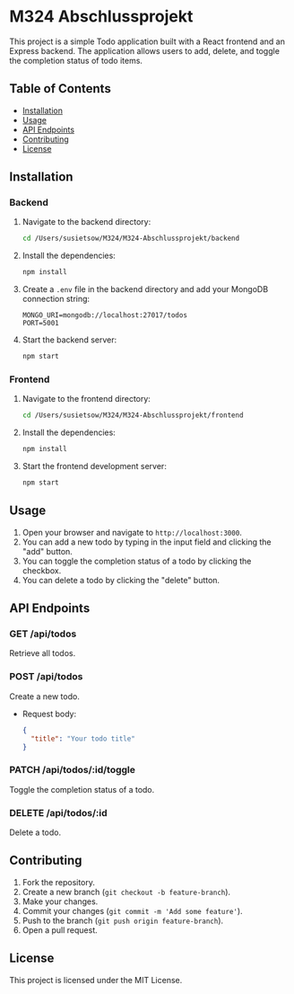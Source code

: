 # M324 Abschlussprojekt

This project is a simple Todo application built with a React frontend and an Express backend. The application allows users to add, delete, and toggle the completion status of todo items.

## Table of Contents

- [Installation](#installation)
- [Usage](#usage)
- [API Endpoints](#api-endpoints)
- [Contributing](#contributing)
- [License](#license)

## Installation

### Backend

1. Navigate to the backend directory:

   ```bash
   cd /Users/susietsow/M324/M324-Abschlussprojekt/backend
   ```

2. Install the dependencies:

   ```bash
   npm install
   ```

3. Create a `.env` file in the backend directory and add your MongoDB connection string:

   ```env
   MONGO_URI=mongodb://localhost:27017/todos
   PORT=5001
   ```

4. Start the backend server:
   ```bash
   npm start
   ```

### Frontend

1. Navigate to the frontend directory:

   ```bash
   cd /Users/susietsow/M324/M324-Abschlussprojekt/frontend
   ```

2. Install the dependencies:

   ```bash
   npm install
   ```

3. Start the frontend development server:
   ```bash
   npm start
   ```

## Usage

1. Open your browser and navigate to `http://localhost:3000`.
2. You can add a new todo by typing in the input field and clicking the "add" button.
3. You can toggle the completion status of a todo by clicking the checkbox.
4. You can delete a todo by clicking the "delete" button.

## API Endpoints

### GET /api/todos

Retrieve all todos.

### POST /api/todos

Create a new todo.

- Request body:
  ```json
  {
    "title": "Your todo title"
  }
  ```

### PATCH /api/todos/:id/toggle

Toggle the completion status of a todo.

### DELETE /api/todos/:id

Delete a todo.

## Contributing

1. Fork the repository.
2. Create a new branch (`git checkout -b feature-branch`).
3. Make your changes.
4. Commit your changes (`git commit -m 'Add some feature'`).
5. Push to the branch (`git push origin feature-branch`).
6. Open a pull request.

## License

This project is licensed under the MIT License.
